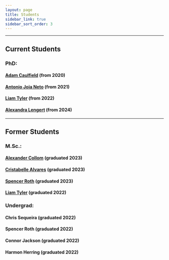 ```yaml
---
layout: page
title: Students
sidebar_link: true
sidebar_sort_order: 3
---
```



___

## Current Students


### PhD:

#### [Adam Caulfield](https://people.rit.edu/~ac7717/) (from 2020)

#### [Antonio Joia Neto](https://a-joia.github.io/) (from 2021)

#### [Liam Tyler](https://lgt2621.github.io) (from 2022)

#### [Alexandra Lengert](todo) (from 2024)


___


## Former Students


### M.Sc.:

#### [Alexander Collom](https://www.linkedin.com/in/alexcollom-rit/) (graduated 2023)

#### [Cristabelle Alvares](https://www.linkedin.com/in/christabelle-alvares/) (graduated 2023)

#### [Spencer Roth](https://www.linkedin.com/in/jspencerroth/) (graduated 2023)

#### [Liam Tyler](https://lgt2621.github.io) (graduated 2022)


### Undergrad:

#### Chris Sequeira (graduated 2022)

#### Spencer Roth (graduated 2022)

#### Connor Jackson (graduated 2022)

#### Harmon Herring (graduated 2022)
